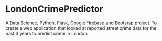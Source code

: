 # LondonCrimePredictor
A Data Science, Python, Flask, Google Firebase and Bootsrap project. To create a web application that looked at reported street crime data for the past 3 years to predict crime in London.
